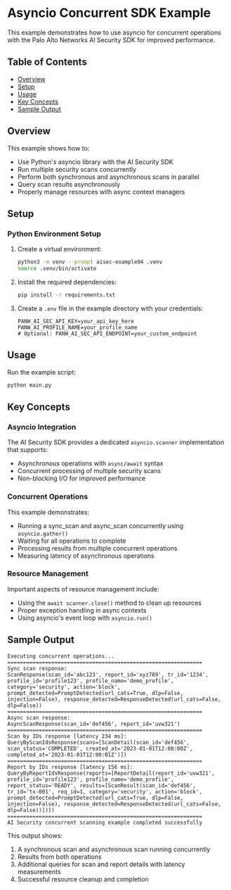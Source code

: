 # Asyncio Concurrent SDK Example

This example demonstrates how to use asyncio for concurrent operations with the Palo Alto Networks AI Security SDK for improved performance.

## Table of Contents

- [Overview](#overview)
- [Setup](#setup)
- [Usage](#usage)
- [Key Concepts](#key-concepts)
- [Sample Output](#sample-output)

## Overview

This example shows how to:
- Use Python's asyncio library with the AI Security SDK
- Run multiple security scans concurrently
- Perform both synchronous and asynchronous scans in parallel
- Query scan results asynchronously
- Properly manage resources with async context managers

## Setup

### Python Environment Setup

1. Create a virtual environment:
   ```bash
   python3 -m venv --prompt aisec-example04 .venv
   source .venv/bin/activate
   ```

2. Install the required dependencies:
   ```bash
   pip install -r requirements.txt
   ```

3. Create a `.env` file in the example directory with your credentials:
   ```
   PANW_AI_SEC_API_KEY=your_api_key_here
   PANW_AI_PROFILE_NAME=your_profile_name
   # Optional: PANW_AI_SEC_API_ENDPOINT=your_custom_endpoint
   ```

## Usage

Run the example script:

```bash
python main.py
```

## Key Concepts

### Asyncio Integration

The AI Security SDK provides a dedicated `asyncio.scanner` implementation that supports:
- Asynchronous operations with `async/await` syntax
- Concurrent processing of multiple security scans
- Non-blocking I/O for improved performance

### Concurrent Operations

This example demonstrates:
- Running a sync_scan and async_scan concurrently using `asyncio.gather()`
- Waiting for all operations to complete
- Processing results from multiple concurrent operations
- Measuring latency of asynchronous operations

### Resource Management

Important aspects of resource management include:
- Using the `await scanner.close()` method to clean up resources
- Proper exception handling in async contexts
- Using asyncio's event loop with `asyncio.run()`

## Sample Output

```
Executing concurrent operations...
==============================================================
Sync scan response:
ScanResponse(scan_id='abc123', report_id='xyz789', tr_id='1234', profile_id='profile123', profile_name='demo_profile', category='security', action='block', prompt_detected=PromptDetected(url_cats=True, dlp=False, injection=False), response_detected=ResponseDetected(url_cats=False, dlp=False))
==============================================================
Async scan response:
AsyncScanResponse(scan_id='def456', report_id='uvw321')
==============================================================
Scan by IDs response [latency 234 ms]:
QueryByScanIdsResponse(scans=[ScanDetail(scan_id='def456', scan_status='COMPLETED', created_at='2023-01-01T12:00:00Z', completed_at='2023-01-01T12:00:01Z')])
==============================================================
Report by IDs response [latency 156 ms]:
QueryByReportIdsResponse(reports=[ReportDetail(report_id='uvw321', profile_id='profile123', profile_name='demo_profile', report_status='READY', results=[ScanResult(scan_id='def456', tr_id='tx-001', req_id=1, category='security', action='block', prompt_detected=PromptDetected(url_cats=True, dlp=False, injection=False), response_detected=ResponseDetected(url_cats=False, dlp=False))])])
==============================================================
AI Security concurrent scanning example completed successfully
```

This output shows:
1. A synchronous scan and asynchronous scan running concurrently
2. Results from both operations
3. Additional queries for scan and report details with latency measurements
4. Successful resource cleanup and completion